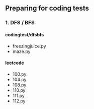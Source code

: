 ## Preparing for coding tests
### 1. DFS / BFS
#### codingtest/dfsbfs
- freezingjuice.py
- maze.py
#### leetcode
- 100.py
- 104.py
- 108.py
- 110.py
- 111.py
- 112.py

